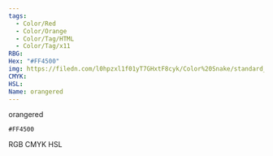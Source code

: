 ```yaml
---
tags:
  - Color/Red
  - Color/Orange
  - Color/Tag/HTML
  - Color/Tag/x11
RBG: 
Hex: "#FF4500"
img: https://filedn.com/l0hpzxl1f01yT7GHxtF8cyk/Color%20Snake/standard_csv_to_svg/FF4500.svg
CMYK: 
HSL: 
Name: orangered
---
```

orangered
```palette
#FF4500
```
RGB
CMYK
HSL